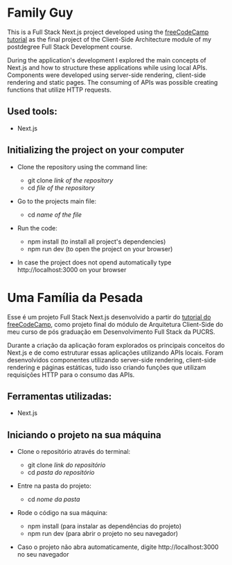 # Family Guy

This is a Full Stack Next.js project developed using the [freeCodeCamp tutorial](https://www.freecodecamp.org/news/build-a-full-stack-application-with-nextjs/) as the final project of the Client-Side Architecture module of my postdegree Full Stack Development course.

During the application's development I explored the main concepts of Next.js and how to structure these applications while using local APIs. Components were developed using server-side rendering, client-side rendering and static pages. The consuming of APIs was possible creating functions that utilize HTTP requests.


## Used tools:

* Next.js

## Initializing the project on your computer

- Clone the repository using the command line:
    - git clone *link of the repository*
    - cd *file of the repository*
 
- Go to the projects main file:
    - cd *name of the file*
 
- Run the code:
    - npm install (to install all project's dependencies)
    - npm run dev (to open the project on your browser)
 
* In case the project does not opend automatically type http://localhost:3000 on your browser


#

# Uma Família da Pesada

Esse é um projeto Full Stack Next.js desenvolvido a partir do [tutorial do freeCodeCamp](https://www.freecodecamp.org/news/build-a-full-stack-application-with-nextjs/), como projeto final do módulo de Arquitetura Client-Side do meu curso de pós graduação em Desenvolvimento Full Stack da PUCRS.

Durante a criação da aplicação foram explorados os principais conceitos do Next.js e de como estruturar essas aplicações utilizando APIs locais. Foram desenvolvidos componentes utilizando server-side rendering, client-side rendering e páginas estáticas, tudo isso criando funções que utilizam requisições HTTP para o consumo das APIs.


## Ferramentas utilizadas:

* Next.js

## Iniciando o projeto na sua máquina

- Clone o repositório através do terminal:
    - git clone *link do repositório*
    - cd *pasta do repositório*
 
- Entre na pasta do projeto:
    - cd *nome da pasta*
 
- Rode o código na sua máquina:
    - npm install (para instalar as dependências do projeto)
    - npm run dev (para abrir o projeto no seu navegador)
 
* Caso o projeto não abra automaticamente, digite http://localhost:3000 no seu navegador

